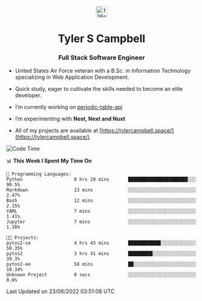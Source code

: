 <p align="center">
<a href="https://www.linkedin.com/in/t36campbell" target="blank"><img align="center" src="https://ik.imagekit.io/t36campbell/Portfolio/linkedin.png.original_m8bbGgPh6.png" alt="t36campbell" height="30" width="30" /></a>
</p>
<h1 align="center">Tyler S Campbell</h1>
<h3 align="center">Full Stack Software Engineer</h3>

* United States Air Force veteran with a B.Sc. in Information Technology specializing in Web Application Development. 

* Quick study, eager to cultivate the skills needed to become an elite developer.

* I’m currently working on [periodic-table-api](https://github.com/t36campbell/periodic-table-api)

* I’m experimenting with **Nest, Next and Nuxt**

* All of my projects are available at [https://tylercampbell.space/](https://tylercampbell.space/)

<!--START_SECTION:waka-->
![Code Time](http://img.shields.io/badge/Code%20Time-1%2C667%20hrs%2054%20mins-blue)

📊 **This Week I Spent My Time On** 

```text
💬 Programming Languages: 
Python                   8 hrs 29 mins       ██████████████████████░░░   90.5% 
Markdown                 13 mins             ░░░░░░░░░░░░░░░░░░░░░░░░░   2.47% 
Bash                     12 mins             ░░░░░░░░░░░░░░░░░░░░░░░░░   2.15% 
YAML                     7 mins              ░░░░░░░░░░░░░░░░░░░░░░░░░   1.41% 
Jupyter                  7 mins              ░░░░░░░░░░░░░░░░░░░░░░░░░   1.38%

🐱‍💻 Projects: 
pytos2-ce                4 hrs 43 mins       ████████████░░░░░░░░░░░░░   50.35% 
pytos2                   3 hrs 41 mins       █████████░░░░░░░░░░░░░░░░   39.3% 
pytos2-ee                58 mins             ██░░░░░░░░░░░░░░░░░░░░░░░   10.34% 
Unknown Project          0 secs              ░░░░░░░░░░░░░░░░░░░░░░░░░   0.0%

```


 Last Updated on 23/06/2022 03:51:08 UTC
<!--END_SECTION:waka-->
